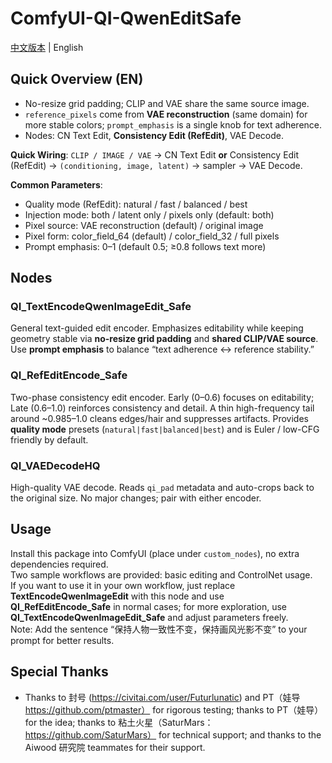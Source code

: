 # ComfyUI-QI-QwenEditSafe

[中文版本](README.zh.md) | English

## Quick Overview (EN)
- No-resize grid padding; CLIP and VAE share the same source image.
- `reference_pixels` come from **VAE reconstruction** (same domain) for more stable colors; `prompt_emphasis` is a single knob for text adherence.
- Nodes: CN Text Edit, **Consistency Edit (RefEdit)**, VAE Decode.

**Quick Wiring**: `CLIP / IMAGE / VAE` → CN Text Edit **or** Consistency Edit (RefEdit) → `(conditioning, image, latent)` → sampler → VAE Decode.

**Common Parameters**:
- Quality mode (RefEdit): natural / fast / balanced / best
- Injection mode: both / latent only / pixels only (default: both)
- Pixel source: VAE reconstruction (default) / original image
- Pixel form: color_field_64 (default) / color_field_32 / full pixels
- Prompt emphasis: 0–1 (default 0.5; ≥0.8 follows text more)

## Nodes

### QI_TextEncodeQwenImageEdit_Safe
General text-guided edit encoder. Emphasizes editability while keeping geometry stable via **no-resize grid padding** and **shared CLIP/VAE source**. Use **prompt emphasis** to balance “text adherence ↔ reference stability.”

### QI_RefEditEncode_Safe
Two-phase consistency edit encoder. Early (0–0.6) focuses on editability; Late (0.6–1.0) reinforces consistency and detail. A thin high-frequency tail around ~0.985–1.0 cleans edges/hair and suppresses artifacts. Provides **quality mode** presets (`natural|fast|balanced|best`) and is Euler / low-CFG friendly by default.

### QI_VAEDecodeHQ
High-quality VAE decode. Reads `qi_pad` metadata and auto-crops back to the original size. No major changes; pair with either encoder.

## Usage
Install this package into ComfyUI (place under `custom_nodes`), no extra dependencies required.  
Two sample workflows are provided: basic editing and ControlNet usage.  
If you want to use it in your own workflow, just replace **TextEncodeQwenImageEdit** with this node and use **QI_RefEditEncode_Safe** in normal cases; for more exploration, use **QI_TextEncodeQwenImageEdit_Safe** and adjust parameters freely.  
Note: Add the sentence “保持人物一致性不变，保持画风光影不变” to your prompt for better results.

## Special Thanks
- Thanks to 封号 (https://civitai.com/user/Futurlunatic) and PT（娃导 https://github.com/ptmaster） for rigorous testing; thanks to PT（娃导） for the idea; thanks to 粘土火星（SaturMars：https://github.com/SaturMars） for technical support; and thanks to the Aiwood 研究院 teammates for their support.
